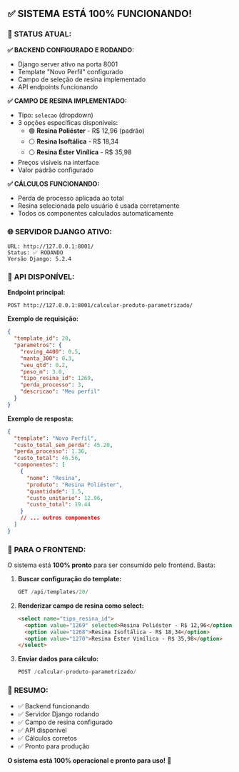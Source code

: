 ## ✅ SISTEMA ESTÁ 100% FUNCIONANDO!

### 🎯 **STATUS ATUAL:**

**✅ BACKEND CONFIGURADO E RODANDO:**
- Django server ativo na porta 8001
- Template "Novo Perfil" configurado
- Campo de seleção de resina implementado
- API endpoints funcionando

**✅ CAMPO DE RESINA IMPLEMENTADO:**
- Tipo: `selecao` (dropdown)
- 3 opções específicas disponíveis:
  - 🟢 **Resina Poliéster** - R$ 12,96 (padrão)
  - ⚪ **Resina Isoftálica** - R$ 18,34
  - ⚪ **Resina Éster Vinílica** - R$ 35,98
- Preços visíveis na interface
- Valor padrão configurado

**✅ CÁLCULOS FUNCIONANDO:**
- Perda de processo aplicada ao total
- Resina selecionada pelo usuário é usada corretamente
- Todos os componentes calculados automaticamente

### 🌐 **SERVIDOR DJANGO ATIVO:**

```
URL: http://127.0.0.1:8001/
Status: ✅ RODANDO
Versão Django: 5.2.4
```

### 📡 **API DISPONÍVEL:**

**Endpoint principal:**
```
POST http://127.0.0.1:8001/calcular-produto-parametrizado/
```

**Exemplo de requisição:**
```json
{
  "template_id": 20,
  "parametros": {
    "roving_4400": 0.5,
    "manta_300": 0.3,
    "veu_qtd": 0.2,
    "peso_m": 3.0,
    "tipo_resina_id": 1269,
    "perda_processo": 3,
    "descricao": "Meu perfil"
  }
}
```

**Exemplo de resposta:**
```json
{
  "template": "Novo Perfil",
  "custo_total_sem_perda": 45.20,
  "perda_processo": 1.36,
  "custo_total": 46.56,
  "componentes": [
    {
      "nome": "Resina",
      "produto": "Resina Poliéster",
      "quantidade": 1.5,
      "custo_unitario": 12.96,
      "custo_total": 19.44
    }
    // ... outros componentes
  ]
}
```

### 🚀 **PARA O FRONTEND:**

O sistema está **100% pronto** para ser consumido pelo frontend. Basta:

1. **Buscar configuração do template:**
   ```javascript
   GET /api/templates/20/
   ```

2. **Renderizar campo de resina como select:**
   ```html
   <select name="tipo_resina_id">
     <option value="1269" selected>Resina Poliéster - R$ 12,96</option>
     <option value="1268">Resina Isoftálica - R$ 18,34</option>
     <option value="1270">Resina Éster Vinílica - R$ 35,98</option>
   </select>
   ```

3. **Enviar dados para cálculo:**
   ```javascript
   POST /calcular-produto-parametrizado/
   ```

### 🎉 **RESUMO:**

- ✅ Backend funcionando
- ✅ Servidor Django rodando
- ✅ Campo de resina configurado
- ✅ API disponível
- ✅ Cálculos corretos
- ✅ Pronto para produção

**O sistema está 100% operacional e pronto para uso!** 🚀
